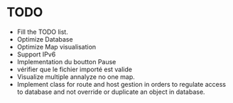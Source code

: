 # TODO #

  * Fill the TODO list.
  * Optimize Database
  * Optimize Map visualisation
  * Support IPv6
  * Implementation du boutton Pause
  * vérifier que le fichier importé est valide
  * Visualize multiple annalyze no one map.
  * Implement class for route and host gestion in orders to regulate access to database and not override or duplicate an object in database.